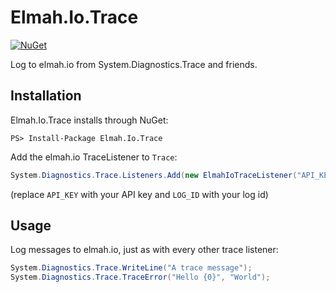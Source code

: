 # Elmah.Io.Trace

[![NuGet](https://img.shields.io/nuget/vpre/Elmah.Io.Trace.svg)](https://www.nuget.org/packages/Elmah.Io.Trace)

Log to elmah.io from System.Diagnostics.Trace and friends.

## Installation
Elmah.Io.Trace installs through NuGet:

```
PS> Install-Package Elmah.Io.Trace
```

Add the elmah.io TraceListener to `Trace`:

```csharp
System.Diagnostics.Trace.Listeners.Add(new ElmahIoTraceListener("API_KEY", new Guid("LOG_ID")));
```

(replace `API_KEY` with your API key and `LOG_ID` with your log id)

## Usage
Log messages to elmah.io, just as with every other trace listener:

```csharp
System.Diagnostics.Trace.WriteLine("A trace message");
System.Diagnostics.Trace.TraceError("Hello {0}", "World");
```
